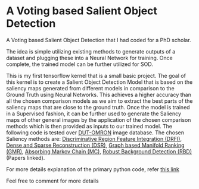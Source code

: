# A Voting based Salient Object Detection
A Voting based Salient Object Detection that I had coded for a PhD scholar.

The idea is simple utilizing existing methods to generate outputs of a dataset and plugging these into a Neural Network for training. Once complete, the trained model can be further utilized for SOD.

This is my first tensorflow kernel that is a small basic project. The goal of this kernel is to create a Salient Object Detection Model that is based on the saliency maps generated from different models in comparison to the Ground Truth using Neural Networks. This achieves a higher accuracy than all the chosen comparison models as we aim to extract the best parts of the saliency maps that are close to the ground truth. Once the model is trained in a Supervised fashion, it can be further used to generate the Saliency maps of other general images by the application of the chosen comparison methods which is then provided as inputs to our trained model. The following code is tested over [DUT-OMRON](http://saliencydetection.net/dut-omron/) image database. The chosen Saliency methods are: [Discriminative Region Feature Integration (DRFI)](https://people.cs.umass.edu/~hzjiang/drfi/), [Dense and Sparse Reconstruction (DSR)](ieeexplore.ieee.org/document/6751481), [Graph based Manifold Ranking (GMR)](https://ieeexplore.ieee.org/document/6619251), [Absorbing Markov Chain (MC)](https://ieeexplore.ieee.org/document/6751317), [Robust Background Detection (RBD)](https://ieeexplore.ieee.org/document/6909756/) (Papers linked).

For more details explanation of the primary python code, refer [this link](https://www.kaggle.com/madhavan93/voting-based-salient-object-detection?scriptVersionId=8175537)

Feel free to comment for more details
